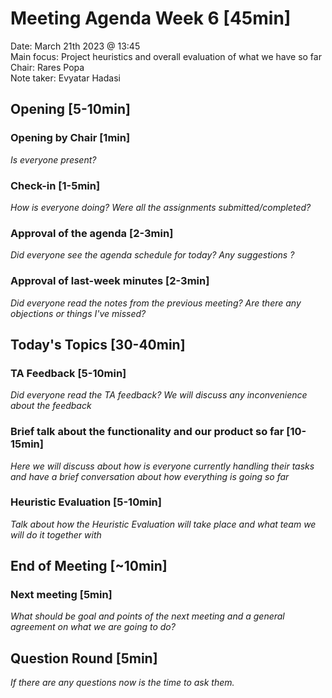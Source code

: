 # Meeting Agenda Week 6 [45min]
Date:               March 21th 2023 @ 13:45\
Main focus:     Project heuristics and overall evaluation of what we have so far\
Chair:              Rares Popa\
Note taker:      Evyatar Hadasi

## Opening [5-10min]

### Opening by Chair [1min]
*Is everyone present?*

### Check-in [1-5min]
*How is everyone doing?*
*Were all the assignments submitted/completed?*
### Approval of the agenda [2-3min]
*Did everyone see the agenda schedule for today? Any suggestions ?*
### Approval of last-week minutes [2-3min]
*Did everyone read the notes from the previous meeting? Are there any objections or things I've missed?*

## Today's Topics [30-40min]

### TA Feedback [5-10min]
*Did everyone read the TA feedback? We will discuss any inconvenience about the feedback*

### Brief talk about the functionality and our product so far [10-15min]
*Here we will discuss about how is everyone currently handling their tasks and have a brief conversation about how everything is going so far*

### Heuristic Evaluation [5-10min]
*Talk about how the Heuristic Evaluation will take place and what team we will do it together with*

## End of Meeting [~10min]

### Next meeting [5min]
*What should be goal and points of the next meeting and a general agreement on what we are going to do?*

## Question Round [5min]
*If there are any questions now is the time to ask them.*